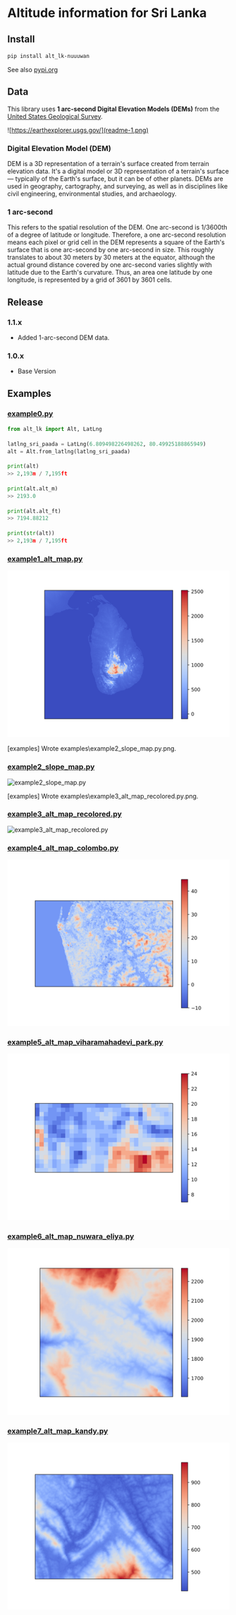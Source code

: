 # Altitude information for Sri Lanka

## Install

```bash
pip install alt_lk-nuuuwan
```

See also [pypi.org](https://pypi.org/project/alt-lk-nuuuwan/)

## Data

This library uses **1 arc-second Digital Elevation Models (DEMs)** from the [United States Geological Survey](https://earthexplorer.usgs.gov/).

![https://earthexplorer.usgs.gov/](readme-1.png)

### Digital Elevation Model (DEM)

DEM is a 3D representation of a terrain's surface created from terrain elevation data. It's a digital model or 3D representation of a terrain's surface — typically of the Earth's surface, but it can be of other planets. DEMs are used in geography, cartography, and surveying, as well as in disciplines like civil engineering, environmental studies, and archaeology.

### 1 arc-second

This refers to the spatial resolution of the DEM. One arc-second is 1/3600th of a degree of latitude or longitude. Therefore, a one arc-second resolution means each pixel or grid cell in the DEM represents a square of the Earth's surface that is one arc-second by one arc-second in size. This roughly translates to about 30 meters by 30 meters at the equator, although the actual ground distance covered by one arc-second varies slightly with latitude due to the Earth's curvature. Thus, an area one latitude by one longitude, is represented by a grid of 3601 by 3601 cells.

## Release

### 1.1.x

* Added 1-arc-second DEM data.

### 1.0.x

* Base Version

## Examples

### [example0.py](examples/example0.py)

```python
from alt_lk import Alt, LatLng

latlng_sri_paada = LatLng(6.809498226498262, 80.49925188865949)
alt = Alt.from_latlng(latlng_sri_paada)

print(alt)
>> 2,193m / 7,195ft

print(alt.alt_m)
>> 2193.0

print(alt.alt_ft)
>> 7194.88212

print(str(alt))
>> 2,193m / 7,195ft

```

### [example1_alt_map.py](examples/example1_alt_map.py)

![example1_alt_map.py](examples/example1_alt_map.py.png)

[examples]  Wrote examples\example2_slope_map.py.png.

### [example2_slope_map.py](examples/example2_slope_map.py)

![example2_slope_map.py](examples/example2_slope_map.py.png)

[examples]  Wrote examples\example3_alt_map_recolored.py.png.

### [example3_alt_map_recolored.py](examples/example3_alt_map_recolored.py)

![example3_alt_map_recolored.py](examples/example3_alt_map_recolored.py.png)

### [example4_alt_map_colombo.py](examples/example4_alt_map_colombo.py)

![example4_alt_map_colombo.py](examples/example4_alt_map_colombo.py.png)

### [example5_alt_map_viharamahadevi_park.py](examples/example5_alt_map_viharamahadevi_park.py)

![example5_alt_map_viharamahadevi_park.py](examples/example5_alt_map_viharamahadevi_park.py.png)

### [example6_alt_map_nuwara_eliya.py](examples/example6_alt_map_nuwara_eliya.py)

![example6_alt_map_nuwara_eliya.py](examples/example6_alt_map_nuwara_eliya.py.png)

### [example7_alt_map_kandy.py](examples/example7_alt_map_kandy.py)

![example7_alt_map_kandy.py](examples/example7_alt_map_kandy.py.png)